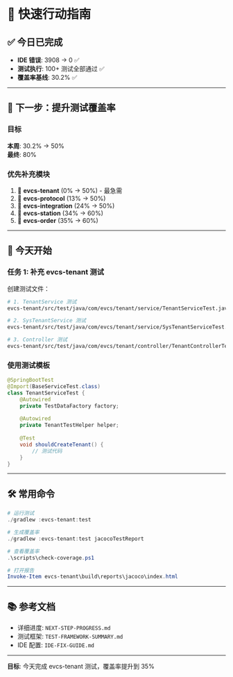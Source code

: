 # 🚀 快速行动指南

## ✅ 今日已完成
- **IDE 错误**: 3908 → 0 ✅
- **测试执行**: 100+ 测试全部通过 ✅
- **覆盖率基线**: 30.2% ✅

---

## 🎯 下一步：提升测试覆盖率

### 目标
**本周**: 30.2% → 50%  
**最终**: 80%

### 优先补充模块
1. 🔴 **evcs-tenant** (0% → 50%) - 最急需
2. 🔴 **evcs-protocol** (13% → 50%)
3. 🔴 **evcs-integration** (24% → 50%)
4. 🔴 **evcs-station** (34% → 60%)
5. 🔴 **evcs-order** (35% → 60%)

---

## 📝 今天开始

### 任务 1: 补充 evcs-tenant 测试

创建测试文件：
```bash
# 1. TenantService 测试
evcs-tenant/src/test/java/com/evcs/tenant/service/TenantServiceTest.java

# 2. SysTenantService 测试  
evcs-tenant/src/test/java/com/evcs/tenant/service/SysTenantServiceTest.java

# 3. Controller 测试
evcs-tenant/src/test/java/com/evcs/tenant/controller/TenantControllerTest.java
```

### 使用测试模板
```java
@SpringBootTest
@Import(BaseServiceTest.class)
class TenantServiceTest {
    @Autowired
    private TestDataFactory factory;
    
    @Autowired
    private TenantTestHelper helper;
    
    @Test
    void shouldCreateTenant() {
        // 测试代码
    }
}
```

---

## 🛠️ 常用命令

```powershell
# 运行测试
./gradlew :evcs-tenant:test

# 生成覆盖率
./gradlew :evcs-tenant:test jacocoTestReport

# 查看覆盖率
.\scripts\check-coverage.ps1

# 打开报告
Invoke-Item evcs-tenant\build\reports\jacoco\index.html
```

---

## 📚 参考文档
- 详细进度: `NEXT-STEP-PROGRESS.md`
- 测试框架: `TEST-FRAMEWORK-SUMMARY.md`
- IDE 配置: `IDE-FIX-GUIDE.md`

---

**目标**: 今天完成 evcs-tenant 测试，覆盖率提升到 35%

